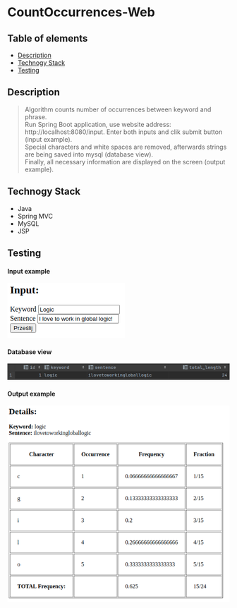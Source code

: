 # CountOccurrences-Web

## Table of elements
* [Description](#description)
* [Technogy Stack](#technogy-stack)
* [Testing](#testing)

## Description
>Algorithm counts number of occurrences between keyword and phrase.<br> Run Spring Boot application, use website address: http://localhost:8080/input. Enter both inputs and clik submit button (input example).<br> Special characters and white spaces are removed, afterwards strings are being saved into mysql (database view).<br>Finally, all necessary information are displayed on the screen (output example).


## Technogy Stack
* Java
* Spring MVC
* MySQL
* JSP

## Testing
#### Input example
![Input](occur_input.png)

#### Database view
![Database](occur_mysql.png)

#### Output example
![Output](occur_output.png)


